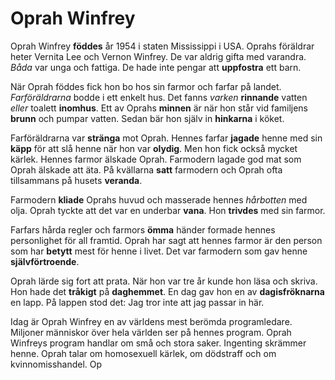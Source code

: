 # Oprah Winfrey

Oprah Winfrey **föddes** år 1954 i staten Mississippi i USA. Oprahs föräldrar heter Vernita Lee och Vernon Winfrey. De var aldrig gifta med varandra. *Båda* var unga och fattiga. De hade inte pengar att **uppfostra** ett barn.

När Oprah föddes fick hon bo hos sin farmor och farfar på landet. *Farföräldrarna* bodde i ett enkelt hus. Det fanns *varken* **rinnande** vatten *eller* toalett **inomhus**. Ett av Oprahs **minnen** är när hon står vid familjens **brunn** och pumpar vatten. Sedan bär hon själv in **hinkarna** i köket.

Farföräldrarna var **stränga** mot Oprah. Hennes farfar **jagade** henne med sin **käpp** för att slå henne när hon var **olydig**. Men hon fick också mycket kärlek. Hennes farmor älskade Oprah. Farmodern lagade god mat som Oprah älskade att äta. På kvällarna **satt** farmodern och Oprah ofta tillsammans på husets **veranda**.

Farmodern **kliade** Oprahs huvud och masserade hennes *hårbotten* med olja. Oprah tyckte att det var en underbar **vana**. Hon **trivdes** med sin farmor.

Farfars hårda regler och farmors **ömma** händer formade hennes personlighet för all framtid. Oprah har sagt att hennes farmor är den person som har **betytt** mest för henne i livet. Det var farmodern som gav henne **självförtroende**.

Oprah lärde sig fort att prata. När hon var tre år kunde hon läsa och skriva. Hon hade det **tråkigt** på **daghemmet**. En dag gav hon en av **dagisfröknarna** en lapp. På lappen stod det: Jag tror inte att jag passar in här.

Idag är Oprah Winfrey en av världens mest berömda programledare. Miljoner människor över hela världen ser på hennes program. Oprah Winfreys program handlar om små och stora saker. Ingenting skrämmer henne. Oprah talar om homosexuell kärlek, om dödstraff och om kvinnomisshandel. Op 
<!--stackedit_data:
eyJoaXN0b3J5IjpbLTQyMzUzNjgzNSwtMzE0NzkzMzcyLC0xOD
IyNzU5Nzg2LDE1MTMyMDc2NTAsLTE0ODA2MDkxOTBdfQ==
-->